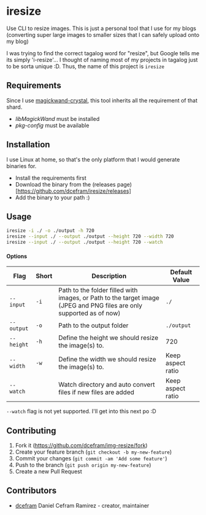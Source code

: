# iresize

Use CLI to resize images. This is just a personal tool that I use for my blogs (converting super large images to smaller sizes that I can safely upload onto my blog)

I was trying to find the correct tagalog word for "resize", but Google tells me its simply 'i-resize'... I thought of naming most of my projects in tagalog just to be sorta unique :D. Thus, the name of this project is `iresize`

## Requirements

Since I use [magickwand-crystal](https://github.com/blocknotes/magickwand-crystal), this tool inherits all the requirement of that shard.

- _libMagickWand_ must be installed
- _pkg-config_ must be available

## Installation

I use Linux at home, so that's the only platform that I would generate binaries for.

- Install the requirements first
- Download the binary from the (releases page)[https://github.com/dcefram/iresize/releases]
- Add the binary to your path :)

## Usage

```bash
iresize -i ./ -o ./output -h 720 
iresize --input ./ --output ./output --height 720 --width 720
iresize --input ./ --output ./output --height 720 --watch
```

#### Options

|Flag|Short|Description|Default Value|
|-----------|-----------|-----------|-----------|
|`--input`|`-i`|Path to the folder filled with images, or Path to the target image (JPEG and PNG files are only supported as of now)|`./`|
|`--output`|`-o`|Path to the output folder|`./output`|
|`--height`|`-h`|Define the height we should resize the image(s) to.|720|
|`--width`|`-w`|Define the width we should resize the image(s) to.|Keep aspect ratio|
|`--watch`|<none>|Watch directory and auto convert files if new files are added|Keep aspect ratio|

`--watch` flag is not yet supported. I'll get into this next po :D

## Contributing

1. Fork it (<https://github.com/dcefram/img-resize/fork>)
2. Create your feature branch (`git checkout -b my-new-feature`)
3. Commit your changes (`git commit -am 'Add some feature'`)
4. Push to the branch (`git push origin my-new-feature`)
5. Create a new Pull Request

## Contributors

- [dcefram](https://github.com/dcefram) Daniel Cefram Ramirez - creator, maintainer

